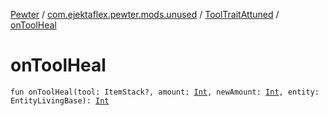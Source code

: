 [Pewter](../../index.md) / [com.ejektaflex.pewter.mods.unused](../index.md) / [ToolTraitAttuned](index.md) / [onToolHeal](./on-tool-heal.md)

# onToolHeal

`fun onToolHeal(tool: ItemStack?, amount: `[`Int`](https://kotlinlang.org/api/latest/jvm/stdlib/kotlin/-int/index.html)`, newAmount: `[`Int`](https://kotlinlang.org/api/latest/jvm/stdlib/kotlin/-int/index.html)`, entity: EntityLivingBase): `[`Int`](https://kotlinlang.org/api/latest/jvm/stdlib/kotlin/-int/index.html)